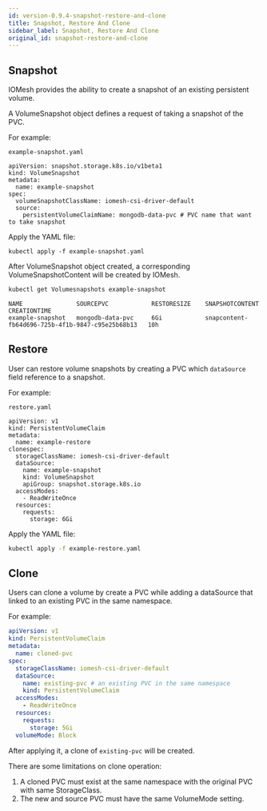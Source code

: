 ```yaml
---
id: version-0.9.4-snapshot-restore-and-clone
title: Snapshot, Restore And Clone
sidebar_label: Snapshot, Restore And Clone
original_id: snapshot-restore-and-clone
---
```


## Snapshot

IOMesh provides the ability to create a snapshot of an existing persistent volume.

A VolumeSnapshot object defines a request of taking a snapshot of the PVC.

For example:

```text
example-snapshot.yaml
```

```output
apiVersion: snapshot.storage.k8s.io/v1beta1
kind: VolumeSnapshot
metadata:
  name: example-snapshot
spec:
  volumeSnapshotClassName: iomesh-csi-driver-default
  source:
    persistentVolumeClaimName: mongodb-data-pvc # PVC name that want to take snapshot
```

Apply the YAML file:

```text
kubectl apply -f example-snapshot.yaml
```

After VolumeSnapshot object created, a corresponding VolumeSnapshotContent will be created by IOMesh.

```bash
kubectl get Volumesnapshots example-snapshot
```

```output
NAME               SOURCEPVC            RESTORESIZE    SNAPSHOTCONTENT                                    CREATIONTIME
example-snapshot   mongodb-data-pvc     6Gi            snapcontent-fb64d696-725b-4f1b-9847-c95e25b68b13   10h
```

## Restore

User can restore volume snapshots by creating a PVC which `dataSource` field reference to a snapshot.

For example:

```text
restore.yaml
```

```output
apiVersion: v1
kind: PersistentVolumeClaim
metadata:
  name: example-restore
clonespec:
  storageClassName: iomesh-csi-driver-default
  dataSource:
    name: example-snapshot
    kind: VolumeSnapshot
    apiGroup: snapshot.storage.k8s.io
  accessModes:
    - ReadWriteOnce
  resources:
    requests:
      storage: 6Gi
```

Apply the YAML file:

```bash
kubectl apply -f example-restore.yaml
```

## Clone

Users can clone a volume by create a PVC while adding a dataSource that linked to an existing PVC in the same namespace.

For example:

```yaml
apiVersion: v1
kind: PersistentVolumeClaim
metadata:
  name: cloned-pvc
spec:
  storageClassName: iomesh-csi-driver-default
  dataSource:
    name: existing-pvc # an existing PVC in the same namespace
    kind: PersistentVolumeClaim
  accessModes:
    - ReadWriteOnce
  resources:
    requests:
      storage: 5Gi
  volumeMode: Block
```

After applying it, a clone of `existing-pvc` will be created.

There are some limitations on clone operation:

1. A cloned PVC must exist at the same namespace with the original PVC with same StorageClass.
2. The new and source PVC must have the same VolumeMode setting.
